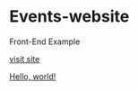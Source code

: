# Events-website
Front-End Example 

[visit site](https://iva-yorgova.github.io/Events-website/)

<a href="[http://example.com/](https://iva-yorgova.github.io/Events-website)" target="_blank">Hello, world!</a>

